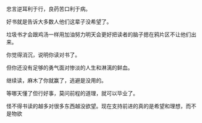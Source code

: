 忠言逆耳利于行，良药苦口利于病。

好书就是告诉大多数人他们这辈子没希望了。

垃圾书才会跟鸡汤一样用加油努力明天会更好把读者的脑子摁在鸦片区不让他们出来。

你觉得消沉，说明你读对书了。

但你还没有足够的勇气面对惨淡的人生和淋漓的鲜血。

继续读，麻木了你就赢了，逃避是没用的。

等哪天懂了但行好事，莫问前程的道理，就可以毕业了。



怪不得书读的越多对很多东西越没欲望。现在支持前进的真的是希望和理想，而不是物欲